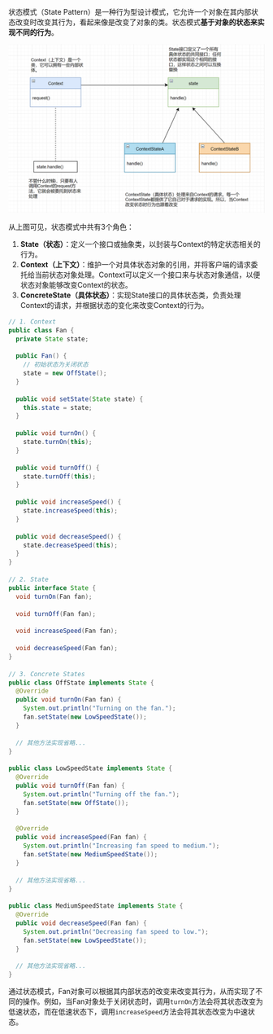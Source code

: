 状态模式（State Pattern）是一种行为型设计模式，它允许一个对象在其内部状态改变时改变其行为，看起来像是改变了对象的类。状态模式**基于对象的状态来实现不同的行为**。

![img](img/v2-f9cbe604c70b038b9541c68b6b056e01_1440w.png)

从上图可见，状态模式中共有3个角色：

1. **State（状态）**：定义一个接口或抽象类，以封装与Context的特定状态相关的行为。
2. **Context（上下文）**：维护一个对具体状态对象的引用，并将客户端的请求委托给当前状态对象处理。Context可以定义一个接口来与状态对象通信，以便状态对象能够改变Context的状态。
3. **ConcreteState（具体状态）**：实现State接口的具体状态类，负责处理Context的请求，并根据状态的变化来改变Context的行为。

```java
// 1. Context
public class Fan {
  private State state;

  public Fan() {
    // 初始状态为关闭状态
    state = new OffState();
  }

  public void setState(State state) {
    this.state = state;
  }

  public void turnOn() {
    state.turnOn(this);
  }

  public void turnOff() {
    state.turnOff(this);
  }

  public void increaseSpeed() {
    state.increaseSpeed(this);
  }

  public void decreaseSpeed() {
    state.decreaseSpeed(this);
  }
}

// 2. State
public interface State {
  void turnOn(Fan fan);

  void turnOff(Fan fan);

  void increaseSpeed(Fan fan);

  void decreaseSpeed(Fan fan);
}

// 3. Concrete States
public class OffState implements State {
  @Override
  public void turnOn(Fan fan) {
    System.out.println("Turning on the fan.");
    fan.setState(new LowSpeedState());
  }

  // 其他方法实现省略...
}

public class LowSpeedState implements State {
  @Override
  public void turnOff(Fan fan) {
    System.out.println("Turning off the fan.");
    fan.setState(new OffState());
  }

  @Override
  public void increaseSpeed(Fan fan) {
    System.out.println("Increasing fan speed to medium.");
    fan.setState(new MediumSpeedState());
  }

  // 其他方法实现省略...
}

public class MediumSpeedState implements State {
  @Override
  public void decreaseSpeed(Fan fan) {
    System.out.println("Decreasing fan speed to low.");
    fan.setState(new LowSpeedState());
  }

  // 其他方法实现省略...
}

```

通过状态模式，Fan对象可以根据其内部状态的改变来改变其行为，从而实现了不同的操作。例如，当Fan对象处于关闭状态时，调用`turnOn`方法会将其状态改变为低速状态，而在低速状态下，调用`increaseSpeed`方法会将其状态改变为中速状态。